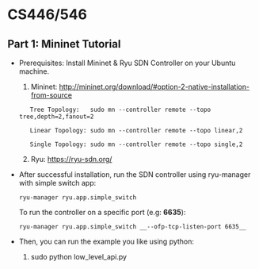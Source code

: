 # CS446/546

## Part 1: Mininet Tutorial ## 

* Prerequisites: Install Mininet & Ryu SDN Controller on your Ubuntu machine.

    1) Mininet: http://mininet.org/download/#option-2-native-installation-from-source
    ```
       Tree Topology:   sudo mn --controller remote --topo tree,depth=2,fanout=2
       
       Linear Topology: sudo mn --controller remote --topo linear,2
       
       Single Topology: sudo mn --controller remote --topo single,2
    ```
    2) Ryu: https://ryu-sdn.org/

* After successful installation, run the SDN controller using ryu-manager with simple switch app: 

    ```
    ryu-manager ryu.app.simple_switch
    ```
     To run the controller on a specific port (e.g: __6635__): 
     ```
     ryu-manager ryu.app.simple_switch __--ofp-tcp-listen-port 6635__
    ```
* Then, you can run the example you like using python:
  
  1) sudo python low_level_api.py
